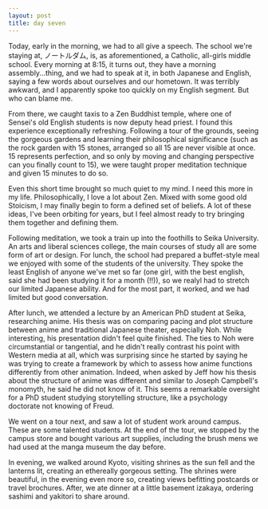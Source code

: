 ```yaml
---
layout: post
title: day seven
---
```

Today, early in the morning, we had to all give a speech. The school we're staying at, ノートルダム, is, as aforementioned, a Catholic, all-girls middle school. Every morning at 8:15, it turns out, they have a morning assembly...thing, and we had to speak at it, in both Japanese and English, saying a few words about ourselves and our hometown. It was terribly awkward, and I apparently spoke too quickly on my English segment. But who can blame me.

From there, we caught taxis to a Zen Buddhist temple, where one of Sensei's old English students is now deputy head priest. I found this experience exceptionally refreshing. Following a tour of the grounds, seeing the gorgeous gardens and learning their philosophical significance (such as the rock garden with 15 stones, arranged so all 15 are never visible at once. 15 represents perfection, and so only by moving and changing perspective can you finally count to 15), we were taught proper meditation technique and given 15 minutes to do so.

Even this short time brought so much quiet to my mind. I need this more in my life. Philosophically, I love a lot about Zen. Mixed with some good old Stoicism, I may finally begin to form a defined set of beliefs. A lot of these ideas, I've been orbiting for years, but I feel almost ready to try bringing them together and defining them.

Following meditation, we took a train up into the foothills to Seika University. An arts and liberal sciences college, the main courses of study all are some form of art or design. For lunch, the school had prepared a buffet-style meal we enjoyed with some of the students of the university. They spoke the least English of anyone we've met so far (one girl, with the best english, said she had been studying it for a month (!!)), so we realyl had to stretch our limited Japanese ability. And for the most part, it worked, and we had limited but good conversation.

After lunch, we attended a lecture by an American PhD student at Seika, researching anime. His thesis was on comparing pacing and plot structure between anime and traditional Japanese theater, especially Noh. While interesting, his presentation didn't feel quite finished. The ties to Noh were circumstantial or tangential, and he didn't really contrast his point with Western media at all, which was surprising since he started by saying he was trying to create a framework by which to assess how anime functions differently from other animation. Indeed, when asked by Jeff how his thesis about the structure of anime was different and similar to Joseph Campbell's monomyth, he said he did not know of it. This seems a remarkable oversight for a PhD student studying storytelling structure, like a psychology doctorate not knowing of Freud.

We went on a tour next, and saw a lot of student work around campus. These are some talented students. At the end of the tour, we stopped by the campus store and bought various art supplies, including the brush mens we had used at the manga museum the day before.

In evening, we walked around Kyoto, visiting shrines as the sun fell and the lanterns lit, creating an ethereally gorgeous setting. The shrines were beautiful, in the evening even more so, creating views befitting postcards or travel brochures. After, we ate dinner at a little basement izakaya, ordering sashimi and yakitori to share around.
